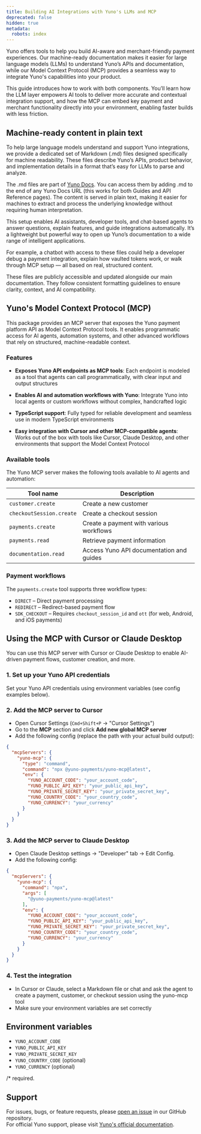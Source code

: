 ```yaml
---
title: Building AI Integrations with Yuno's LLMs and MCP
deprecated: false
hidden: true
metadata:
  robots: index
---
```

Yuno offers tools to help you build AI-aware and merchant-friendly payment experiences. Our machine-ready documentation makes it easier for large language models (LLMs) to understand Yuno’s APIs and documentation, while our Model Context Protocol (MCP) provides a seamless way to integrate Yuno's capabilities into your product.

This guide introduces how to work with both components. You’ll learn how the LLM layer empowers AI tools to deliver more accurate and contextual integration support, and how the MCP can embed key payment and merchant functionality directly into your environment, enabling faster builds with less friction.

## Machine-ready content in plain text

To help large language models understand and support Yuno integrations, we provide a dedicated set of Markdown (.md) files designed specifically for machine readability. These files describe Yuno’s APIs, product behavior, and implementation details in a format that’s easy for LLMs to parse and analyze.

The .md files are part of [Yuno Docs](docs.y.uno). You can access them by adding .md to the end of any Yuno Docs URL (this works for both Guides and API Reference pages). The content is served in plain text, making it easier for machines to extract and process the underlying knowledge without requiring human interpretation.

This setup enables AI assistants, developer tools, and chat-based agents to answer questions, explain features, and guide integrations automatically. It’s a lightweight but powerful way to open up Yuno’s documentation to a wide range of intelligent applications.

For example, a chatbot with access to these files could help a developer debug a payment integration, explain how vaulted tokens work, or walk through MCP setup — all based on real, structured content.

These files are publicly accessible and updated alongside our main documentation. They follow consistent formatting guidelines to ensure clarity, context, and AI compatibility.

## Yuno's Model Context Protocol (MCP)

This package provides an MCP server that exposes the Yuno payment platform API as Model Context Protocol tools. It enables programmatic access for AI agents, automation systems, and other advanced workflows that rely on structured, machine-readable context.

### Features

* **Exposes Yuno API endpoints as MCP tools**: Each endpoint is modeled as a tool that agents can call programmatically, with clear input and output structures

* **Enables AI and automation workflows with Yuno**: Integrate Yuno into local agents or custom workflows without complex, handcrafted logic

* **TypeScript support**: Fully typed for reliable development and seamless use in modern TypeScript environments

* **Easy integration with Cursor and other MCP-compatible agents**: Works out of the box with tools like Cursor, Claude Desktop, and other environments that support the Model Context Protocol

### Available tools

The Yuno MCP server makes the following tools available to AI agents and automation:

| Tool name                | Description                              |
| ------------------------ | ---------------------------------------- |
| `customer.create`        | Create a new customer                    |
| `checkoutSession.create` | Create a checkout session                |
| `payments.create`        | Create a payment with various workflows  |
| `payments.read`          | Retrieve payment information             |
| `documentation.read`     | Access Yuno API documentation and guides |

### Payment workflows

The `payments.create` tool supports three workflow types:

* `DIRECT` – Direct payment processing
* `REDIRECT` – Redirect-based payment flow
* `SDK_CHECKOUT` – Requires `checkout_session_id` and `ott` (for web, Android, and iOS payments)

## Using the MCP with Cursor or Claude Desktop

You can use this MCP server with Cursor or Claude Desktop to enable AI-driven payment flows, customer creation, and more.

### 1. Set up your Yuno API credentials

Set your Yuno API credentials using environment variables (see config examples below).

### 2. Add the MCP server to Cursor

* Open Cursor Settings (`Cmd+Shift+P` → "Cursor Settings")
* Go to the **MCP** section and click **Add new global MCP server**
* Add the following config (replace the path with your actual build output):

```json
{
  "mcpServers": {
    "yuno-mcp": {
      "type": "command",
      "command": "npx @yuno-payments/yuno-mcp@latest",
      "env": {
        "YUNO_ACCOUNT_CODE": "your_account_code",
        "YUNO_PUBLIC_API_KEY": "your_public_api_key",
        "YUNO_PRIVATE_SECRET_KEY": "your_private_secret_key",
        "YUNO_COUNTRY_CODE": "your_country_code",
        "YUNO_CURRENCY": "your_currency"
      }
    }
  }
}
```

### 3. Add the MCP server to Claude Desktop

* Open Claude Desktop settings → "Developer" tab → Edit Config.
* Add the following config:

```json
{
  "mcpServers": {
    "yuno-mcp": {
      "command": "npx",
      "args": [
        "@yuno-payments/yuno-mcp@latest"
      ],
      "env": {
        "YUNO_ACCOUNT_CODE": "your_account_code",
        "YUNO_PUBLIC_API_KEY": "your_public_api_key",
        "YUNO_PRIVATE_SECRET_KEY": "your_private_secret_key",
        "YUNO_COUNTRY_CODE": "your_country_code",
        "YUNO_CURRENCY": "your_currency"
      }
    }
  }
}
```

### 4. Test the integration

* In Cursor or Claude, select a Markdown file or chat and ask the agent to create a payment, customer, or checkout session using the yuno-mcp tool
* Make sure your environment variables are set correctly

## Environment variables

* `YUNO_ACCOUNT_CODE`
* `YUNO_PUBLIC_API_KEY`
* `YUNO_PRIVATE_SECRET_KEY`
* `YUNO_COUNTRY_CODE` (optional)
* `YUNO_CURRENCY` (optional)

/\* required.

## Support

For issues, bugs, or feature requests, please [open an issue](https://github.com/yuno-payments/yuno-mcp/issues) in our GitHub repository.\
For official Yuno support, please visit [Yuno's official documentation](https://docs.y.uno.com/).